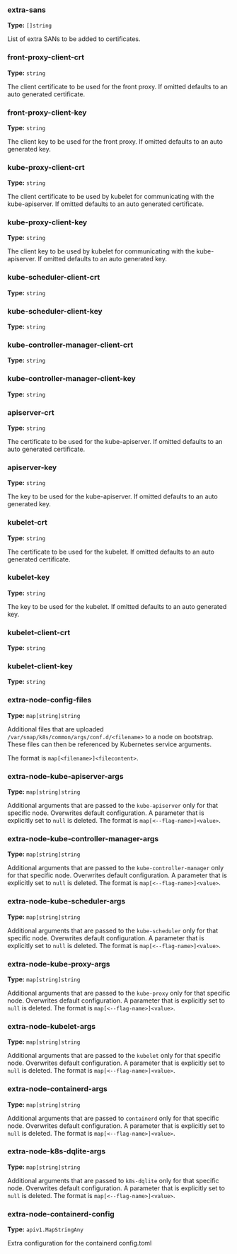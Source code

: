 ### extra-sans
**Type:** `[]string`<br>

List of extra SANs to be added to certificates.

### front-proxy-client-crt
**Type:** `string`<br>

The client certificate to be used for the front proxy.
If omitted defaults to an auto generated certificate.

### front-proxy-client-key
**Type:** `string`<br>

The client key to be used for the front proxy.
If omitted defaults to an auto generated key.

### kube-proxy-client-crt
**Type:** `string`<br>

The client certificate to be used by kubelet for communicating with the kube-apiserver.
If omitted defaults to an auto generated certificate.

### kube-proxy-client-key
**Type:** `string`<br>

The client key to be used by kubelet for communicating with the kube-apiserver.
If omitted defaults to an auto generated key.

### kube-scheduler-client-crt
**Type:** `string`<br>


### kube-scheduler-client-key
**Type:** `string`<br>


### kube-controller-manager-client-crt
**Type:** `string`<br>


### kube-controller-manager-client-key
**Type:** `string`<br>


### apiserver-crt
**Type:** `string`<br>

The certificate to be used for the kube-apiserver.
If omitted defaults to an auto generated certificate.

### apiserver-key
**Type:** `string`<br>

The key to be used for the kube-apiserver.
If omitted defaults to an auto generated key.

### kubelet-crt
**Type:** `string`<br>

The certificate to be used for the kubelet.
If omitted defaults to an auto generated certificate.

### kubelet-key
**Type:** `string`<br>

The key to be used for the kubelet.
If omitted defaults to an auto generated key.

### kubelet-client-crt
**Type:** `string`<br>


### kubelet-client-key
**Type:** `string`<br>


### extra-node-config-files
**Type:** `map[string]string`<br>

Additional files that are uploaded `/var/snap/k8s/common/args/conf.d/<filename>`
to a node on bootstrap. These files can then be referenced by Kubernetes
service arguments.

The format is `map[<filename>]<filecontent>`.

### extra-node-kube-apiserver-args
**Type:** `map[string]string`<br>

Additional arguments that are passed to the `kube-apiserver` only for that
specific node. Overwrites default configuration. A parameter that is explicitly
set to `null` is deleted. The format is `map[<--flag-name>]<value>`.

### extra-node-kube-controller-manager-args
**Type:** `map[string]string`<br>

Additional arguments that are passed to the `kube-controller-manager` only for
that specific node. Overwrites default configuration. A parameter that is
explicitly set to `null` is deleted. The format is `map[<--flag-name>]<value>`.

### extra-node-kube-scheduler-args
**Type:** `map[string]string`<br>

Additional arguments that are passed to the `kube-scheduler` only for that
specific node. Overwrites default configuration. A parameter that is explicitly
set to `null` is deleted. The format is `map[<--flag-name>]<value>`.

### extra-node-kube-proxy-args
**Type:** `map[string]string`<br>

Additional arguments that are passed to the `kube-proxy` only for that
specific node. Overwrites default configuration. A parameter that is explicitly
set to `null` is deleted. The format is `map[<--flag-name>]<value>`.

### extra-node-kubelet-args
**Type:** `map[string]string`<br>

Additional arguments that are passed to the `kubelet` only for that
specific node. Overwrites default configuration. A parameter that is explicitly
set to `null` is deleted. The format is `map[<--flag-name>]<value>`.

### extra-node-containerd-args
**Type:** `map[string]string`<br>

Additional arguments that are passed to `containerd` only for that
specific node. Overwrites default configuration. A parameter that is explicitly
set to `null` is deleted. The format is `map[<--flag-name>]<value>`.

### extra-node-k8s-dqlite-args
**Type:** `map[string]string`<br>

Additional arguments that are passed to `k8s-dqlite` only for that
specific node. Overwrites default configuration. A parameter that is explicitly
set to `null` is deleted. The format is `map[<--flag-name>]<value>`.

### extra-node-containerd-config
**Type:** `apiv1.MapStringAny`<br>

Extra configuration for the containerd config.toml

